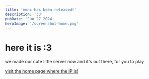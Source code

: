 ```yaml
---
title: 'mmnc has been released!'
description: ':3'
pubDate: 'Jun 27 2024'
heroImage: '/screenshot-home.png'
---
```


# here it is :3

we made our cute little server now and it's out there, for you to play

[visit the home page where the IP is!](/)
